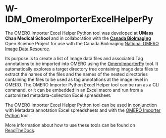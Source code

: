 # W-IDM_OmeroImporterExcelHelperPy
The OMERO Importer Excel Helper Python tool was developed at **UMass Chan Medical School** and in collaboration with the **[Canada BioImaging](https://www.canadabioimaging.org)** Open Science Project for use with the Canada BioImaging [National OMERO Image Data Resource](https://omero.med.ualberta.ca/index/).

Its purpose is to create a list of Image data files and associated Tag annotations to be imported into OMERO using the [OmeroImporterPy](https://github.com/WU-BIMAC/W-IDM_OmeroImporterPy) tool. It automatically explores a target directory tree containing image data files to extract the names of the files and the names of the nested directories containing the files to be used as tag annotations at the image level in OMERO. 
The OMERO Importer Python Excel Helper tool can be run as a CLI command, or it can be embedded in an Excel macro and run from a customized metadata-collection Excel spreadsheet.

The OMERO Importer Excel Helper Python tool can be used in conjunction with Metadata annotation Excel spreadsheets and with the [OMERO Importer Python](https://github.com/WU-BIMAC/W-IDM_OmeroImporterPy) tool.

More information about how to use these tools can be found on [ReadTheDocs](https://omeroimporterpy-docs.readthedocs.io/en/latest/#).


